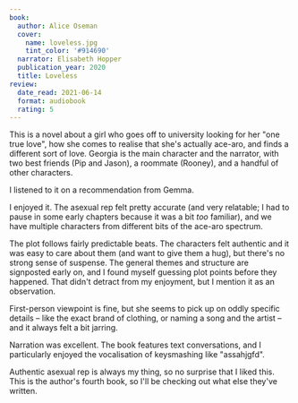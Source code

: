 ```yaml
---
book:
  author: Alice Oseman
  cover:
    name: loveless.jpg
    tint_color: '#914690'
  narrator: Elisabeth Hopper
  publication_year: 2020
  title: Loveless
review:
  date_read: 2021-06-14
  format: audiobook
  rating: 5
---
```


This is a novel about a girl who goes off to university looking for her "one true love", how she comes to realise that she's actually ace-aro, and finds a different sort of love.
Georgia is the main character and the narrator, with two best friends (Pip and Jason), a roommate (Rooney), and a handful of other characters.

I listened to it on a recommendation from Gemma.

I enjoyed it.
The asexual rep felt pretty accurate (and very relatable; I had to pause in some early chapters because it was a bit *too* familiar), and we have multiple characters from different bits of the ace-aro spectrum.

The plot follows fairly predictable beats.
The characters felt authentic and it was easy to care about them (and want to give them a hug), but there's no strong sense of suspense.
The general themes and structure are signposted early on, and I found myself guessing plot points before they happened.
That didn't detract from my enjoyment, but I mention it as an observation.

First-person viewpoint is fine, but she seems to pick up on oddly specific details – like the exact brand of clothing, or naming a song and the artist – and it always felt a bit jarring.

Narration was excellent.
The book features text conversations, and I particularly enjoyed the vocalisation of keysmashing like "assahjgfd".

Authentic asexual rep is always my thing, so no surprise that I liked this.
This is the author's fourth book, so I'll be checking out what else they've written.